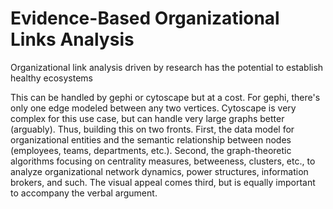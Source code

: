 # Evidence-Based Organizational Links Analysis
Organizational link analysis driven by research has the potential to establish healthy ecosystems

This can be handled by gephi or cytoscape but at a cost. For gephi, there's only one edge modeled between any two vertices. Cytoscape is very complex for this use case, but can handle very large graphs better (arguably). Thus, building this on two fronts. First, the data model for organizational entities and the semantic relationship between nodes (employees, teams, departments, etc.). Second, the graph-theoretic algorithms focusing on centrality measures, betweeness, clusters, etc., to analyze organizational network dynamics, power structures, information brokers, and such. The visual appeal comes third, but is equally important to accompany the verbal argument.
